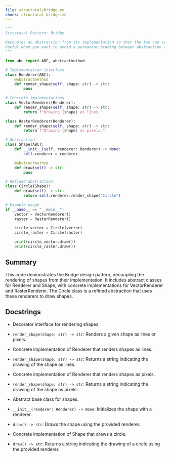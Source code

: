 ```yaml
---
file: structural/bridge.py
chunk: structural_bridge.md
---
```


```python
"""
Structural Pattern: Bridge

Decouples an abstraction from its implementation so that the two can vary independently.
Useful when you want to avoid a permanent binding between abstraction and implementation.
"""

from abc import ABC, abstractmethod

# Implementation interface
class Renderer(ABC):
    @abstractmethod
    def render_shape(self, shape: str) -> str:
        pass

# Concrete implementations
class VectorRenderer(Renderer):
    def render_shape(self, shape: str) -> str:
        return f"Drawing {shape} as lines."

class RasterRenderer(Renderer):
    def render_shape(self, shape: str) -> str:
        return f"Drawing {shape} as pixels."

# Abstraction
class Shape(ABC):
    def __init__(self, renderer: Renderer) -> None:
        self.renderer = renderer

    @abstractmethod
    def draw(self) -> str:
        pass

# Refined abstraction
class Circle(Shape):
    def draw(self) -> str:
        return self.renderer.render_shape("Circle")

# Example usage
if __name__ == "__main__":
    vector = VectorRenderer()
    raster = RasterRenderer()

    circle_vector = Circle(vector)
    circle_raster = Circle(raster)

    print(circle_vector.draw())
    print(circle_raster.draw())

```

## Summary
This code demonstrates the Bridge design pattern, decoupling the rendering of shapes from their implementation. It includes abstract classes for Renderer and Shape, with concrete implementations for VectorRenderer and RasterRenderer. The Circle class is a refined abstraction that uses these renderers to draw shapes.

## Docstrings
- Decorator interface for rendering shapes.

- `render_shape(shape: str) -> str`: Renders a given shape as lines or pixels.
- Concrete implementation of Renderer that renders shapes as lines.

- `render_shape(shape: str) -> str`: Returns a string indicating the drawing of the shape as lines.
- Concrete implementation of Renderer that renders shapes as pixels.

- `render_shape(shape: str) -> str`: Returns a string indicating the drawing of the shape as pixels.
- Abstract base class for shapes.

- `__init__(renderer: Renderer) -> None`: Initializes the shape with a renderer.
- `draw() -> str`: Draws the shape using the provided renderer.
- Concrete implementation of Shape that draws a circle.

- `draw() -> str`: Returns a string indicating the drawing of a circle using the provided renderer.

